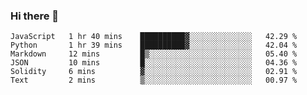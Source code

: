 ### Hi there 👋

<!--START_SECTION:waka-->

```text
JavaScript   1 hr 40 mins    ██████████▓░░░░░░░░░░░░░░   42.29 %
Python       1 hr 39 mins    ██████████▓░░░░░░░░░░░░░░   42.04 %
Markdown     12 mins         █▒░░░░░░░░░░░░░░░░░░░░░░░   05.40 %
JSON         10 mins         █░░░░░░░░░░░░░░░░░░░░░░░░   04.36 %
Solidity     6 mins          ▓░░░░░░░░░░░░░░░░░░░░░░░░   02.91 %
Text         2 mins          ▒░░░░░░░░░░░░░░░░░░░░░░░░   00.97 %
```

<!--END_SECTION:waka-->
<!--
**Boombag0607/Boombag0607** is a ✨ _special_ ✨ repository because its `README.md` (this file) appears on your GitHub profile.

Here are some ideas to get you started:

- 🔭 I’m currently working on ...
- 🌱 I’m currently learning ...
- 👯 I’m looking to collaborate on ...
- 🤔 I’m looking for help with ...
- 💬 Ask me about ...
- 📫 How to reach me: ...
- 😄 Pronouns: ...
- ⚡ Fun fact: ...
-->
